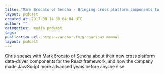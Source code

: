 ```yaml
---
title: "Mark Brocato of Sencha - Bringing cross platform components to React"
layout: podcast
created_at: 2017-09-14 08:04:04 UTC
author: ""
categories:  media podcast
tags:
publication_url: https://anchor.fm/gregarious-mammal
layout: podcast
---
```

Chris speaks with Mark Brocato of Sencha about their new cross platform data-driven components for the React framework, and how the company made JavaScript more advanced years before anyone else.